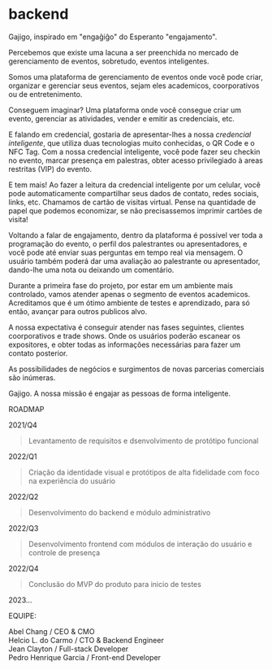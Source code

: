 # backend
Gajigo, inspirado em "engaĝiĝo" do Esperanto "engajamento".

Percebemos que existe uma lacuna a ser preenchida no mercado de gerenciamento de eventos,
sobretudo, eventos inteligentes.

Somos uma plataforma de gerenciamento de eventos onde você pode criar, organizar e gerenciar seus eventos, sejam eles academicos, coorporativos ou de entretenimento.

Conseguem imaginar?
Uma plataforma onde você consegue criar um evento, gerenciar as atividades, vender e emitir as credenciais, etc.

E falando em credencial, gostaria de apresentar-lhes a nossa *credencial inteligente*, que utiliza duas tecnologias muito conhecidas, o QR Code e o NFC Tag.
Com a nossa credencial inteligente, você pode fazer seu checkin no evento, marcar presença em palestras, obter acesso privilegiado à areas restritas (VIP) do evento.

E tem mais!
Ao fazer a leitura da credencial inteligente por um celular, você pode automaticamente compartilhar seus dados de contato, redes sociais, links, etc.
Chamamos de cartão de visitas virtual.
Pense na quantidade de papel que podemos economizar, se não precisassemos imprimir cartões de visita!

Voltando a falar de engajamento, dentro da plataforma é possivel ver toda a programação do evento, o perfil dos palestrantes ou apresentadores, e você pode até enviar suas perguntas em tempo real via mensagem.
O usuário também poderá dar uma avaliação ao palestrante ou apresentador, dando-lhe uma nota ou deixando um comentário.

Durante a primeira fase do projeto, por estar em um ambiente mais controlado, vamos atender apenas o segmento de eventos academicos. 
Acreditamos que é um ótimo ambiente de testes e aprendizado, para só então, avançar para outros publicos alvo.

A nossa expectativa é conseguir atender nas fases seguintes, clientes coorporativos e trade shows.
Onde os usuários poderão escanear os expositores, e obter todas as informações necessárias para fazer um contato posterior.

As possibilidades de negócios e surgimentos de novas parcerias comerciais são inúmeras.

Gajigo.
A nossa missão é engajar as pessoas de forma inteligente.


ROADMAP

2021/Q4
> Levantamento de requisitos e dsenvolvimento de protótipo funcional 
> 
2022/Q1
> Criação da identidade visual e protótipos de alta fidelidade com foco na experiência do usuário
> 
2022/Q2
>
> Desenvolvimento do backend e módulo administrativo
> 
2022/Q3
>
> Desenvolvimento frontend com módulos de interação do usuário e controle de presença
> 
2022/Q4
>
> Conclusão do MVP do produto para inicio de testes
> 
2023...

EQUIPE:

Abel Chang / CEO & CMO <br />
Helcio L. do Carmo / CTO & Backend Engineer <br />
Jean Clayton / Full-stack Developer <br />
Pedro Henrique Garcia / Front-end Developer <br />